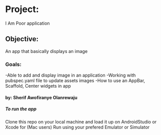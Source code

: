 # Project:
I Am Poor application
## Objective:
An app that basically displays an image
### Goals: 
  -Able to add and display image in an application
  -Working with pubspec.yaml file to update assets images
  -How to use an AppBar, Scaffold, Center widgets in app 
#### by: Sherif Awofiranye Olanrewaju

##### To run the app
Clone this repo on your local machine and load it up on AndroidStudio or Xcode for (Mac users)
Run using your prefered Emulator or Simulator
